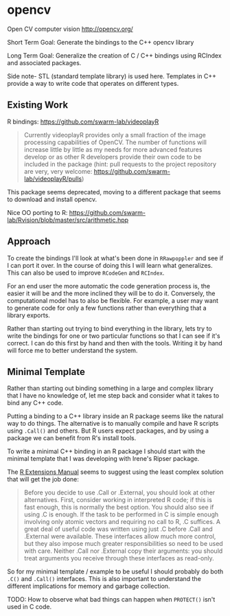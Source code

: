 # opencv

Open CV computer vision http://opencv.org/

Short Term Goal: Generate the bindings to the C++ opencv library

Long Term Goal: Generalize the creation of C / C++ bindings using RCIndex
and associated packages.

Side note- STL (standard template library) is used here. Templates in C++
provide a way to write code that operates on different types.

## Existing Work

R bindings: https://github.com/swarm-lab/videoplayR

> Currently videoplayR provides only a small fraction of the image processing
> capabilities of OpenCV. The number of functions will increase little by
> little as my needs for more advanced features develop or as other R
> developers provide their own code to be included in the package (hint: pull
> requests to the project repository are very, very welcome:
> https://github.com/swarm-lab/videoplayR/pulls)

This package seems deprecated, moving to a different package that seems to
download and install opencv.

Nice OO porting to R:
https://github.com/swarm-lab/Rvision/blob/master/src/arithmetic.hpp

## Approach

To create the bindings I'll look at what's been done in `RRawpoppler` and see
if I can port it over. In the course of doing this I will learn what
generalizes. This can also be used to improve `RCodeGen` and `RCIndex`.

For an end user the more automatic the code generation process is, the
easier it will be and the more inclined they will be to do it. Conversely,
the computational model has to also be flexible. For example, a user may
want to generate code for only a few functions rather than everything that
a library exports.

Rather than starting out trying to bind everything in the library, lets try to
write the bindings for one or two particular functions so that I can see if
it's correct. I can do this first by hand and then with the tools. Writing
it by hand will force me to better understand the system.

## Minimal Template

Rather than starting out binding something in a large and complex library
that I have no knowledge of, let me step back and consider what it takes to
bind any C++ code.

Putting a binding to a C++ library inside an R package seems like the
natural way to do things. The alternative is to manually compile and have R
scripts using `.Call()` and others. But R users expect packages, and by
using a package we can benefit from R's install tools. 

To write a minimal C++ binding in an R package I should start with the
minimal template that I was developing with Irene's Ripser package.

The [R Extensions
Manual](https://cran.r-project.org/doc/manuals/R-exts.html#Handling-R-objects-in-C)
seems to suggest using the least complex solution that will get the job
done:

> Before you decide to use .Call or .External, you should look at other
> alternatives. First, consider working in interpreted R code; if this is
> fast enough, this is normally the best option. You should also see if
> using .C is enough. If the task to be performed in C is simple enough
> involving only atomic vectors and requiring no call to R, .C suffices. A
> great deal of useful code was written using just .C before .Call and
> .External were available. These interfaces allow much more control, but
> they also impose much greater responsibilities so need to be used with
> care. Neither .Call nor .External copy their arguments: you should treat
> arguments you receive through these interfaces as read-only.

So for my minimal template / example to be useful I should probably do both
`.C()` and `.Call()` interfaces. This is also important to understand the
different implications for memory and garbage collection.

TODO: How to observe what bad things can happen when `PROTECT()` isn't used
in C code.
